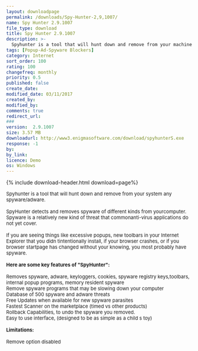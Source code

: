 ```yaml
---
layout: downloadpage
permalink: /downloads/Spy-Hunter-2,9,1007/
name: Spy Hunter 2.9.1007
file_type: download
title: Spy Hunter 2.9.1007
description: >-
  Spyhunter is a tool that will hunt down and remove from your machine spyware/adware
tags: [Popup-Ad-Spyware Blockers]
category: Internet
sort_order: 100
rating: 100
changefreq: monthly
priority: 0.5
published: false
create_date: 
modified_date: 03/11/2017
created_by: 
modified_by: 
comments: true
redirect_url: 
### 
version:  2.9.1007
size: 3.57 MB
downloadurl: http://www3.enigmasoftware.com/download/spyhunterS.exe
response: -1
by: 
by_link: 
licence: Demo 
os: Windows
---
```


{% include download-header.html download=page%}

<p style="fix-download-text !important">
<p><font size="2"><p>Spyhunter is a tool that will hunt down and remove from your system any spyware/adware.<br />
<br />
SpyHunter detects and removes spyware of different kinds from yourcomputer. Spyware is a relatively new kind of threat that commonanti-virus applications do not yet cover. <br />
<br />
If you are seeing things like excessive popups, new toolbars in your Internet Explorer that you didn tintentionally install, if your browser crashes, or if you browser startpage has changed without your knowing, you most probably have spyware.<br />
<br />
<span><strong>Here are some key features of "SpyHunter":</strong></span><br />
<br />
Removes spyware, adware, keyloggers, cookies, spyware registry keys,toolbars, internal popup programs, memory resident spyware <br />
Remove spyware programs that may be slowing down your computer <br />
Database of 500 spyware and adware threats <br />
Free Updates when available for new spyware parasites <br />
Fastest Scanner on the marketplace (timed vs other products) <br />
Rollback Capabilities, to undo the spyware you removed. <br />
Easy to use interface, (designed to be as simple as a child s toy)<br />
<br />
<span><strong>Limitations:</strong></span><br />
<br />
Remove option disabled</p></p></p>
